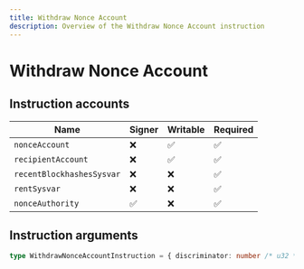 ```yaml
---
title: Withdraw Nonce Account
description: Overview of the Withdraw Nonce Account instruction
---
```


# Withdraw Nonce Account

## Instruction accounts

| Name                      | Signer | Writable | Required |
| ------------------------- | ------ | -------- | -------- |
| `nonceAccount`            | ❌      | ✅        | ✅        |
| `recipientAccount`        | ❌      | ✅        | ✅        |
| `recentBlockhashesSysvar` | ❌      | ❌        | ✅        |
| `rentSysvar`              | ❌      | ❌        | ✅        |
| `nonceAuthority`          | ✅      | ❌        | ✅        |

## Instruction arguments

```ts
type WithdrawNonceAccountInstruction = { discriminator: number /* u32 */; withdrawAmount: number /* u64 */ }
```